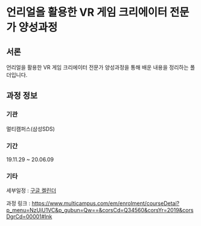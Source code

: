 # 언리얼을 활용한 VR 게임 크리에이터 전문가 양성과정

## 서론

언리얼을 활용한 VR 게임 크리에이터 전문가 양성과정을 통해 배운 내용을 정리하는 폴더입니다.



## 과정 정보

### 기관

멀티캠퍼스(삼성SDS)

### 기간

19.11.29 ~ 20.06.09

### 기타

세부일정 : [구글 켈린더](https://calendar.google.com/calendar?cid=bGg1Z2lrZ3BrNGsxZGZndTZsYW00bzl1OGdAZ3JvdXAuY2FsZW5kYXIuZ29vZ2xlLmNvbQ)

과정 링크 : https://www.multicampus.com/em/enrolment/courseDetai?p_menu=NzUjU1VC&p_gubun=Qw==&corsCd=Q34560&corsYr=2019&corsDgrCd=00001#lnk

